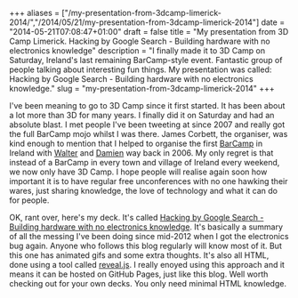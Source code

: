 +++
aliases = ["/my-presentation-from-3dcamp-limerick-2014/","/2014/05/21/my-presentation-from-3dcamp-limerick-2014"]
date = "2014-05-21T07:08:47+01:00"
draft = false
title = "My presentation from 3D Camp Limerick. Hacking by Google Search - Building hardware with no electronics knowledge"
description = "I finally made it to 3D Camp on Saturday, Ireland's last remaining BarCamp-style event. Fantastic group of people talking about interesting fun things. My presentation was called: Hacking by Google Search - Building hardware with no electronics knowledge."
slug = "my-presentation-from-3dcamp-limerick-2014"
+++

  I've been meaning to go to 3D Camp since it first started. It has been about a lot more than 3D for many years. I finally did it on Saturday and had an absolute blast. I met people I've been tweeting at since 2007 and really got the full BarCamp mojo whilst I was there. James Corbett, the organiser, was kind enough to mention that I helped to organise the first [BarCamp](http://en.wikipedia.org/wiki/BarCamp) in Ireland with [Walter](http://walterhiggins.net/blog/) and [Damien](http://www.mulley.net/) way back in 2006. My only regret is that instead of a BarCamp in every town and village of Ireland every weekend, we now only have 3D Camp. I hope people will realise again soon how important it is to have regular free unconferences with no one hawking their wares, just sharing knowledge, the love of technology and what it can do for people.
  
  OK, rant over, here's my deck. It's called [Hacking by Google Search - Building hardware with no electronics knowledge](http://conoroneill.net/3dcamp2014/). It's basically a summary of all the messing I've been doing since mid-2012 when I got the electronics bug again. Anyone who follows this blog regularly will know most of it. But this one has animated gifs and some extra thoughts. It's also all HTML, done using a tool called [reveal.js](http://lab.hakim.se/reveal-js/#/). I really enoyed using this approach and it means it can be hosted on GitHub Pages, just like this blog. Well worth checking out for your own decks. You only need minimal HTML knowledge.
  